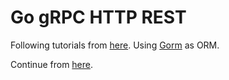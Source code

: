 # Go gRPC HTTP REST

Following tutorials from [here](https://medium.com/@amsokol.com/tutorial-how-to-develop-go-grpc-microservice-with-http-rest-endpoint-middleware-kubernetes-daebb36a97e9).
Using [Gorm](https://gorm.io/docs/) as ORM.

Continue from [here](https://medium.com/@amsokol.com/tutorial-part-3-how-to-develop-go-grpc-microservice-with-http-rest-endpoint-middleware-739aac8f1d7e).
